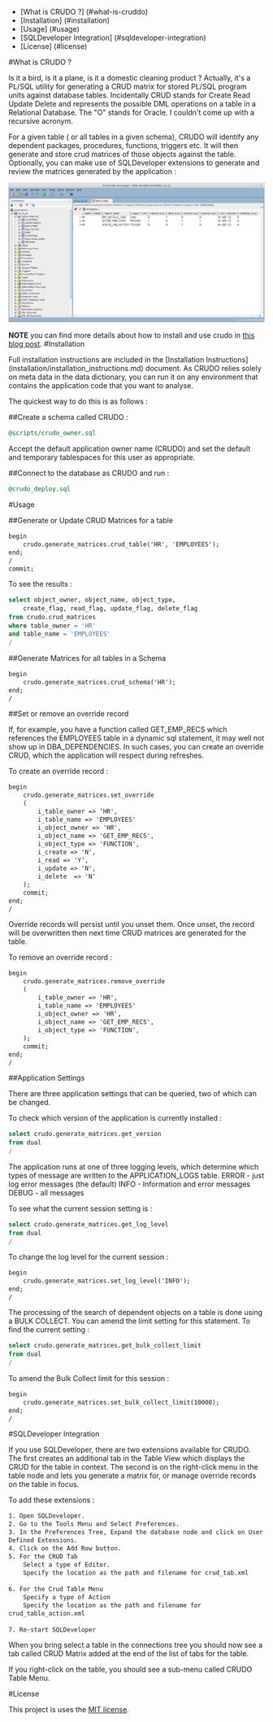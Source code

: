- [What is CRUDO ?] (#what-is-cruddo)
- [Installation] (#installation)
- [Usage] (#usage)
- [SQLDeveloper Integration] (#sqldeveloper-integration)
- [License] (#license)

#What is CRUDO ?

Is it a bird, is it a plane, is it a domestic cleaning product ?
Actually, it's a PL/SQL utility for generating a CRUD matrix for stored PL/SQL program units against database tables.
Incidentally CRUD stands for Create Read Update Delete and represents the possible DML operations on a table in a Relational Database.
The "O" stands for Oracle. I couldn't come up with a recursive acronym.

For a given table ( or all tables in a given schema), CRUDO will identify any dependent packages, procedures, functions, triggers etc.
It will then generate and store crud matrices of those objects against the table.
Optionally, you can make use of SQLDeveloper extensions to generate and review the matrices generated by the application :


<img alt="SQLDeveloper CRUD Matrix Tab" border="0" src="installation/images/sqld_tab.png">

**NOTE** you can find more details about how to install and use crudo in <a href="https://mikesmithers.wordpress.com/2015/10/20/reverse-engineering-a-crud-matrix-in-oracle-again-with-crudo/" target="_blank">this blog post</a>.
#Installation

Full installation instructions are included in the [Installation Instructions] (installation/installation_instructions.md) document.
As CRUDO relies solely on meta data in the data dictionary, you can run it on any environment that contains the application code that you want to analyse.

The quickest way to do this is as follows :

##Create a schema called CRUDO :

```sql
@scripts/crudo_owner.sql
```

Accept the default application owner name (CRUDO) and set the default and temporary tablespaces for this user as appropriate.

##Connect to the database as CRUDO and run :

```sql
@crudo_deploy.sql
```

#Usage

##Generate or Update CRUD Matrices for a table

```plsql
begin
    crudo.generate_matrices.crud_table('HR', 'EMPLOYEES');
end;
/
commit;
```

To see the results :

```sql
select object_owner, object_name, object_type,
    create_flag, read_flag, update_flag, delete_flag
from crudo.crud_matrices
where table_owner = 'HR'
and table_name = 'EMPLOYEES'
/
```

##Generate Matrices for all tables in a Schema

```plsql
begin
    crudo.generate_matrices.crud_schema('HR');
end;
/
```

##Set or remove an override record

If, for example, you have a function called GET_EMP_RECS which references the EMPLOYEES table in a dynamic sql statement, it may well not show up in DBA_DEPENDENCIES.
In such cases, you can create an override CRUD, which the application will respect during refreshes.

To create an override record :

```plsql
begin
    crudo.generate_matrices.set_override
    (
        i_table_owner => 'HR',
        i_table_name => 'EMPLOYEES'
        i_object_owner => 'HR',
        i_object_name => 'GET_EMP_RECS',
        i_object_type => 'FUNCTION',
        i_create => 'N',
        i_read => 'Y',
        i_update => 'N',
        i_delete  => 'N'
    );
    commit;
end;
/
```

Override records will persist until you unset them. Once unset, the record will be overwritten then next time CRUD matrices are generated for the table.

To remove an override record :

```plsql
begin
    crudo.generate_matrices.remove_override
    (
        i_table_owner => 'HR',
        i_table_name => 'EMPLOYEES'
        i_object_owner => 'HR',
        i_object_name => 'GET_EMP_RECS',
        i_object_type => 'FUNCTION',
    );
    commit;
end;
/
```

##Application Settings

There are three application settings that can be queried, two of which can be changed.

To check which version of the application is currently installed :

```sql
select crudo.generate_matrices.get_version
from dual
/
```

The application runs at one of three logging levels, which determine which types of message are written to the APPLICATION_LOGS table.
    ERROR - just log error messages (the default)
    INFO  - Information and error messages
    DEBUG - all messages
    
To see what the current session setting is :

```sql
select crudo.generate_matrices.get_log_level
from dual
/
```

To change the log level for the current session :

```plsql
begin
    crudo.generate_matrices.set_log_level('INFO');
end;
/
```

The processing of the search of dependent objects on a table is done using a BULK COLLECT. You can amend the limit setting for this statement.
To find the current setting :

```sql
select crudo.generate_matrices.get_bulk_collect_limit
from dual
/
```

To amend the Bulk Collect limit for this session :

```plsql
begin
    crudo.generate_matrices.set_bulk_collect_limit(10000);
end;
/
```

#SQLDeveloper Integration

If you use SQLDeveloper, there are two extensions available for CRUDO.
The first creates an additional tab in the Table View which displays the CRUD for the table in context.
The second is on the right-click menu in the table node and lets you generate a matrix for, or manage override records on the table in focus.

To add these extensions :

    1. Open SQLDeveloper.
    2. Go to the Tools Menu and Select Preferences.
    3. In the Preferences Tree, Expand the database node and click on User Defined Extensions.
    4. Click on the Add Row button.
    5. For the CRUD Tab 
        Select a type of Editor.
        Specify the location as the path and filename for crud_tab.xml

    6. For the Crud Table Menu 
        Specify a type of Action
        Specify the location as the path and filename for crud_table_action.xml

    7. Re-start SQLDeveloper
    
When you bring select a table in the connections tree you should now see a tab called CRUD Matrix added at the end of the list of tabs for the table.

If you right-click on the table, you should see a sub-menu called CRUDO Table Menu.

#License

This project is uses the [MIT license](LICENSE).
